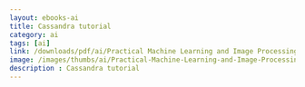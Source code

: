 ```yaml
---
layout: ebooks-ai
title: Cassandra tutorial
category: ai
tags: [ai]
link: /downloads/pdf/ai/Practical Machine Learning and Image Processing.pdf 
image: /images/thumbs/ai/Practical-Machine-Learning-and-Image-Processing-min.png
description : Cassandra tutorial 
---
```












